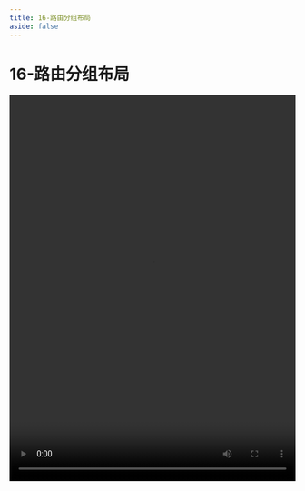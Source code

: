 ```yaml
---
title: 16-路由分组布局
aside: false
---
```


# 16-路由分组布局

<video autoplay src="http://qn.chinavanes.com/nextjs14/16-路由分组布局.mp4" controls controlsList="nodownload" width="100%" height="680"/>
